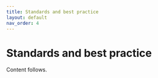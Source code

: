 ```yaml
---
title: Standards and best practice
layout: default
nav_order: 4
---
```


# Standards and best practice

Content follows.
